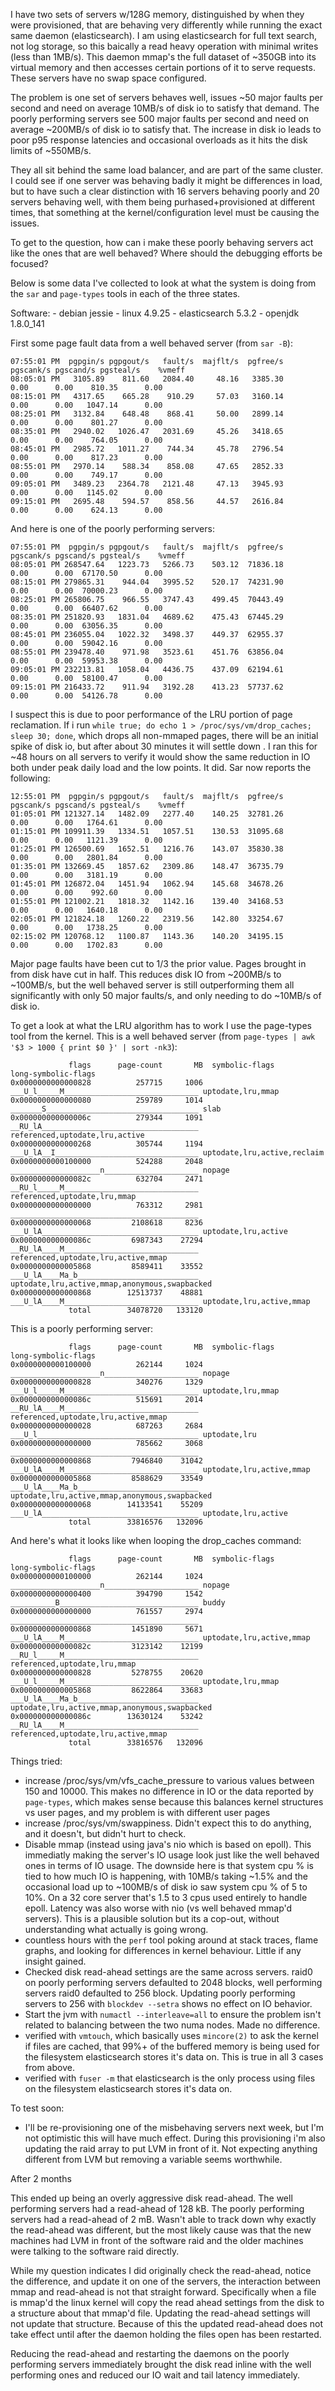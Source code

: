 I have two sets of servers w/128G memory, distinguished by when they were provisioned, that are behaving very differently while running the exact same daemon (elasticsearch). I am using elasticsearch for full text search, not log storage, so this baically a read heavy operation with minimal writes (less than 1MB/s). This daemon mmap's the full dataset of ~350GB into its virtual memory and then accesses certain portions of it to serve requests. These servers have no swap space configured.

The problem is one set of servers behaves well, issues ~50 major faults per second and need on average 10MB/s of disk io to satisfy that demand. The poorly performing servers see 500 major faults per second and need on average ~200MB/s of disk io to satisfy that. The increase in disk io leads to poor p95 response latencies and occasional overloads as it hits the disk limits of ~550MB/s.

They all sit behind the same load balancer, and are part of the same cluster. I could see if one server was behaving badly it might be differences in load, but to have such a clear distinction with 16 servers behaving poorly and 20 servers behaving well, with them being purhased+provisioned at different times, that something at the kernel/configuration level must be causing the issues.

To get to the question, how can i make these poorly behaving servers act like the ones that are well behaved? Where should the debugging efforts be focused?

Below is some data I've collected to look at what the system is doing from the `sar` and `page-types` tools in each of the three states.

Software: - debian jessie - linux 4.9.25 - elasticsearch 5.3.2 - openjdk 1.8.0_141

First some page fault data from a well behaved server (from `sar -B`):

```
07:55:01 PM  pgpgin/s pgpgout/s   fault/s  majflt/s  pgfree/s pgscank/s pgscand/s pgsteal/s    %vmeff
08:05:01 PM   3105.89    811.60   2084.40     48.16   3385.30      0.00      0.00    810.35      0.00
08:15:01 PM   4317.65    665.28    910.29     57.03   3160.14      0.00      0.00   1047.14      0.00
08:25:01 PM   3132.84    648.48    868.41     50.00   2899.14      0.00      0.00    801.27      0.00
08:35:01 PM   2940.02   1026.47   2031.69     45.26   3418.65      0.00      0.00    764.05      0.00
08:45:01 PM   2985.72   1011.27    744.34     45.78   2796.54      0.00      0.00    817.23      0.00
08:55:01 PM   2970.14    588.34    858.08     47.65   2852.33      0.00      0.00    749.17      0.00
09:05:01 PM   3489.23   2364.78   2121.48     47.13   3945.93      0.00      0.00   1145.02      0.00
09:15:01 PM   2695.48    594.57    858.56     44.57   2616.84      0.00      0.00    624.13      0.00
```

And here is one of the poorly performing servers:

```
07:55:01 PM  pgpgin/s pgpgout/s   fault/s  majflt/s  pgfree/s pgscank/s pgscand/s pgsteal/s    %vmeff
08:05:01 PM 268547.64   1223.73   5266.73    503.12  71836.18      0.00      0.00  67170.50      0.00
08:15:01 PM 279865.31    944.04   3995.52    520.17  74231.90      0.00      0.00  70000.23      0.00
08:25:01 PM 265806.75    966.55   3747.43    499.45  70443.49      0.00      0.00  66407.62      0.00
08:35:01 PM 251820.93   1831.04   4689.62    475.43  67445.29      0.00      0.00  63056.35      0.00
08:45:01 PM 236055.04   1022.32   3498.37    449.37  62955.37      0.00      0.00  59042.16      0.00
08:55:01 PM 239478.40    971.98   3523.61    451.76  63856.04      0.00      0.00  59953.38      0.00
09:05:01 PM 232213.81   1058.04   4436.75    437.09  62194.61      0.00      0.00  58100.47      0.00
09:15:01 PM 216433.72    911.94   3192.28    413.23  57737.62      0.00      0.00  54126.78      0.00
```

I suspect this is due to poor performance of the LRU portion of page reclamation. If i run `while true; do echo 1 > /proc/sys/vm/drop_caches; sleep 30; done`, which drops all non-mmaped pages, there will be an initial spike of disk io, but after about 30 minutes it will settle down . I ran this for ~48 hours on all servers to verify it would show the same reduction in IO both under peak daily load and the low points. It did. Sar now reports the following:

```
12:55:01 PM  pgpgin/s pgpgout/s   fault/s  majflt/s  pgfree/s pgscank/s pgscand/s pgsteal/s    %vmeff
01:05:01 PM 121327.14   1482.09   2277.40    140.25  32781.26      0.00      0.00   1764.61      0.00
01:15:01 PM 109911.39   1334.51   1057.51    130.53  31095.68      0.00      0.00   1121.39      0.00
01:25:01 PM 126500.69   1652.51   1216.76    143.07  35830.38      0.00      0.00   2801.84      0.00
01:35:01 PM 132669.45   1857.62   2309.86    148.47  36735.79      0.00      0.00   3181.19      0.00
01:45:01 PM 126872.04   1451.94   1062.94    145.68  34678.26      0.00      0.00    992.60      0.00
01:55:01 PM 121002.21   1818.32   1142.16    139.40  34168.53      0.00      0.00   1640.18      0.00
02:05:01 PM 121824.18   1260.22   2319.56    142.80  33254.67      0.00      0.00   1738.25      0.00
02:15:02 PM 120768.12   1100.87   1143.36    140.20  34195.15      0.00      0.00   1702.83      0.00
```

Major page faults have been cut to 1/3 the prior value. Pages brought in from disk have cut in half. This reduces disk IO from ~200MB/s to ~100MB/s, but the well behaved server is still outperforming them all significantly with only 50 major faults/s, and only needing to do ~10MB/s of disk io.

To get a look at what the LRU algorithm has to work I use the page-types tool from the kernel. This is a well behaved server (from `page-types | awk '$3 > 1000 { print $0 }' | sort -nk3`):

```
             flags      page-count       MB  symbolic-flags                     long-symbolic-flags
0x0000000000000828          257715     1006  ___U_l_____M______________________________ uptodate,lru,mmap
0x0000000000000080          259789     1014  _______S__________________________________ slab
0x000000000000006c          279344     1091  __RU_lA___________________________________ referenced,uptodate,lru,active
0x0000000000000268          305744     1194  ___U_lA__I________________________________ uptodate,lru,active,reclaim
0x0000000000100000          524288     2048  ____________________n_____________________ nopage
0x000000000000082c          632704     2471  __RU_l_____M______________________________ referenced,uptodate,lru,mmap
0x0000000000000000          763312     2981  __________________________________________
0x0000000000000068         2108618     8236  ___U_lA___________________________________ uptodate,lru,active
0x000000000000086c         6987343    27294  __RU_lA____M______________________________ referenced,uptodate,lru,active,mmap
0x0000000000005868         8589411    33552  ___U_lA____Ma_b___________________________ uptodate,lru,active,mmap,anonymous,swapbacked
0x0000000000000868        12513737    48881  ___U_lA____M______________________________ uptodate,lru,active,mmap
             total        34078720   133120
```

This is a poorly performing server:

```
             flags      page-count       MB  symbolic-flags                     long-symbolic-flags
0x0000000000100000          262144     1024  ____________________n_____________________ nopage
0x0000000000000828          340276     1329  ___U_l_____M______________________________ uptodate,lru,mmap
0x000000000000086c          515691     2014  __RU_lA____M______________________________ referenced,uptodate,lru,active,mmap
0x0000000000000028          687263     2684  ___U_l____________________________________ uptodate,lru
0x0000000000000000          785662     3068  __________________________________________
0x0000000000000868         7946840    31042  ___U_lA____M______________________________ uptodate,lru,active,mmap
0x0000000000005868         8588629    33549  ___U_lA____Ma_b___________________________ uptodate,lru,active,mmap,anonymous,swapbacked
0x0000000000000068        14133541    55209  ___U_lA___________________________________ uptodate,lru,active
             total        33816576   132096
```

And here's what it looks like when looping the drop_caches command:

```
             flags      page-count       MB  symbolic-flags                     long-symbolic-flags
0x0000000000100000          262144     1024  ____________________n_____________________ nopage
0x0000000000000400          394790     1542  __________B_______________________________ buddy
0x0000000000000000          761557     2974  __________________________________________
0x0000000000000868         1451890     5671  ___U_lA____M______________________________ uptodate,lru,active,mmap
0x000000000000082c         3123142    12199  __RU_l_____M______________________________ referenced,uptodate,lru,mmap
0x0000000000000828         5278755    20620  ___U_l_____M______________________________ uptodate,lru,mmap
0x0000000000005868         8622864    33683  ___U_lA____Ma_b___________________________ uptodate,lru,active,mmap,anonymous,swapbacked
0x000000000000086c        13630124    53242  __RU_lA____M______________________________ referenced,uptodate,lru,active,mmap
             total        33816576   132096
```

Things tried:

- increase /proc/sys/vm/vfs_cache_pressure to various values between 150 and 10000. This makes no difference in IO or the data reported by `page-types`, which makes sense because this balances kernel structures vs user pages, and my problem is with different user pages
- increase /proc/sys/vm/swappiness. Didn't expect this to do anything, and it doesn't, but didn't hurt to check.
- Disable mmap (instead using java's nio which is based on epoll). This immediatly making the server's IO usage look just like the well behaved ones in terms of IO usage. The downside here is that system cpu % is tied to how much IO is happening, with 10MB/s taking ~1.5% and the occasional load up to ~100MB/s of disk io saw system cpu % of 5 to 10%. On a 32 core server that's 1.5 to 3 cpus used entirely to handle epoll. Latency was also worse with nio (vs well behaved mmap'd servers). This is a plausible solution but its a cop-out, without understanding what actually is going wrong.
- countless hours with the `perf` tool poking around at stack traces, flame graphs, and looking for differences in kernel behaviour. Little if any insight gained.
- Checked disk read-ahead settings are the same across servers. raid0 on poorly performing servers defaulted to 2048 blocks, well performing servers raid0 defaulted to 256 block. Updating poorly performing servers to 256 with `blockdev --setra` shows no effect on IO behavior.
- Start the jvm with `numactl --interleave=all` to ensure the problem isn't related to balancing between the two numa nodes. Made no difference.
- verified with `vmtouch`, which basically uses `mincore(2)` to ask the kernel if files are cached, that 99%+ of the buffered memory is being used for the filesystem elasticsearch stores it's data on. This is true in all 3 cases from above.
- verified with `fuser -m` that elasticsearch is the only process using files on the filesystem elasticsearch stores it's data on.

To test soon:

- I'll be re-provisioning one of the misbehaving servers next week, but I'm not optimistic this will have much effect. During this provisioning i'm also updating the raid array to put LVM in front of it. Not expecting anything different from LVM but removing a variable seems worthwhile.



After 2 months

This ended up being an overly aggressive disk read-ahead. The well performing servers had a read-ahead of 128 kB. The poorly performing servers had a read-ahead of 2 mB. Wasn't able to track down why exactly the read-ahead was different, but the most likely cause was that the new machines had LVM in front of the software raid and the older machines were talking to the software raid directly.

While my question indicates I did originally check the read-ahead, notice the difference, and update it on one of the servers, the interaction between mmap and read-ahead is not that straight forward. Specifically when a file is mmap'd the linux kernel will copy the read ahead settings from the disk to a structure about that mmap'd file. Updating the read-ahead settings will not update that structure. Because of this the updated read-ahead does not take effect until after the daemon holding the files open has been restarted.

Reducing the read-ahead and restarting the daemons on the poorly performing servers immediately brought the disk read inline with the well performing ones and reduced our IO wait and tail latency immediately.